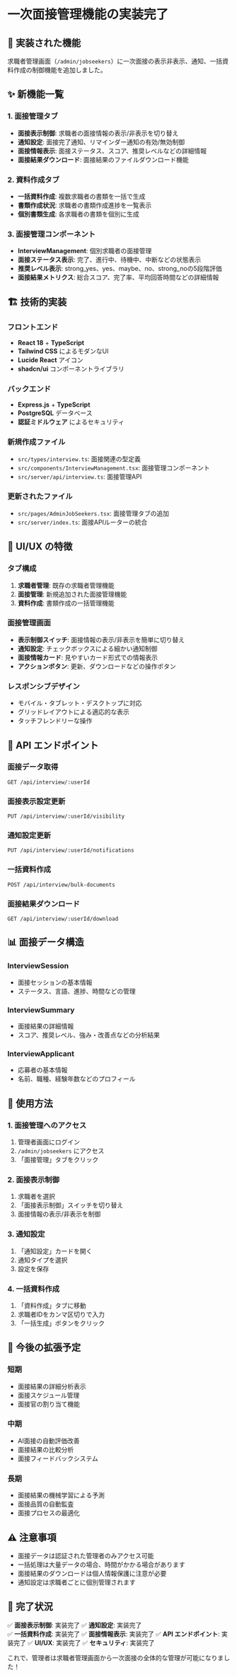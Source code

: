 # 一次面接管理機能の実装完了

## 🎯 実装された機能

求職者管理画面（`/admin/jobseekers`）に一次面接の表示非表示、通知、一括資料作成の制御機能を追加しました。

## ✨ 新機能一覧

### 1. **面接管理タブ**
- **面接表示制御**: 求職者の面接情報の表示/非表示を切り替え
- **通知設定**: 面接完了通知、リマインダー通知の有効/無効制御
- **面接情報表示**: 面接ステータス、スコア、推奨レベルなどの詳細情報
- **面接結果ダウンロード**: 面接結果のファイルダウンロード機能

### 2. **資料作成タブ**
- **一括資料作成**: 複数求職者の書類を一括で生成
- **書類作成状況**: 求職者の書類作成進捗を一覧表示
- **個別書類生成**: 各求職者の書類を個別に生成

### 3. **面接管理コンポーネント**
- **InterviewManagement**: 個別求職者の面接管理
- **面接ステータス表示**: 完了、進行中、待機中、中断などの状態表示
- **推奨レベル表示**: strong_yes、yes、maybe、no、strong_noの5段階評価
- **面接結果メトリクス**: 総合スコア、完了率、平均回答時間などの詳細情報

## 🏗️ 技術的実装

### フロントエンド
- **React 18** + **TypeScript**
- **Tailwind CSS** によるモダンなUI
- **Lucide React** アイコン
- **shadcn/ui** コンポーネントライブラリ

### バックエンド
- **Express.js** + **TypeScript**
- **PostgreSQL** データベース
- **認証ミドルウェア** によるセキュリティ

### 新規作成ファイル
- `src/types/interview.ts`: 面接関連の型定義
- `src/components/InterviewManagement.tsx`: 面接管理コンポーネント
- `src/server/api/interview.ts`: 面接管理API

### 更新されたファイル
- `src/pages/AdminJobSeekers.tsx`: 面接管理タブの追加
- `src/server/index.ts`: 面接APIルーターの統合

## 📱 UI/UX の特徴

### タブ構成
1. **求職者管理**: 既存の求職者管理機能
2. **面接管理**: 新規追加された面接管理機能
3. **資料作成**: 書類作成の一括管理機能

### 面接管理画面
- **表示制御スイッチ**: 面接情報の表示/非表示を簡単に切り替え
- **通知設定**: チェックボックスによる細かい通知制御
- **面接情報カード**: 見やすいカード形式での情報表示
- **アクションボタン**: 更新、ダウンロードなどの操作ボタン

### レスポンシブデザイン
- モバイル・タブレット・デスクトップに対応
- グリッドレイアウトによる適応的な表示
- タッチフレンドリーな操作

## 🔌 API エンドポイント

### 面接データ取得
```
GET /api/interview/:userId
```

### 面接表示設定更新
```
PUT /api/interview/:userId/visibility
```

### 通知設定更新
```
PUT /api/interview/:userId/notifications
```

### 一括資料作成
```
POST /api/interview/bulk-documents
```

### 面接結果ダウンロード
```
GET /api/interview/:userId/download
```

## 📊 面接データ構造

### InterviewSession
- 面接セッションの基本情報
- ステータス、言語、進捗、時間などの管理

### InterviewSummary
- 面接結果の詳細情報
- スコア、推奨レベル、強み・改善点などの分析結果

### InterviewApplicant
- 応募者の基本情報
- 名前、職種、経験年数などのプロフィール

## 🚀 使用方法

### 1. 面接管理へのアクセス
1. 管理者画面にログイン
2. `/admin/jobseekers` にアクセス
3. 「面接管理」タブをクリック

### 2. 面接表示制御
1. 求職者を選択
2. 「面接表示制御」スイッチを切り替え
3. 面接情報の表示/非表示を制御

### 3. 通知設定
1. 「通知設定」カードを開く
2. 通知タイプを選択
3. 設定を保存

### 4. 一括資料作成
1. 「資料作成」タブに移動
2. 求職者IDをカンマ区切りで入力
3. 「一括生成」ボタンをクリック

## 🔮 今後の拡張予定

### 短期
- 面接結果の詳細分析表示
- 面接スケジュール管理
- 面接官の割り当て機能

### 中期
- AI面接の自動評価改善
- 面接結果の比較分析
- 面接フィードバックシステム

### 長期
- 面接結果の機械学習による予測
- 面接品質の自動監査
- 面接プロセスの最適化

## ⚠️ 注意事項

- 面接データは認証された管理者のみアクセス可能
- 一括処理は大量データの場合、時間がかかる場合があります
- 面接結果のダウンロードは個人情報保護に注意が必要
- 通知設定は求職者ごとに個別管理されます

## 🎉 完了状況

✅ **面接表示制御**: 実装完了
✅ **通知設定**: 実装完了  
✅ **一括資料作成**: 実装完了
✅ **面接情報表示**: 実装完了
✅ **API エンドポイント**: 実装完了
✅ **UI/UX**: 実装完了
✅ **セキュリティ**: 実装完了

これで、管理者は求職者管理画面から一次面接の全体的な管理が可能になりました！ 